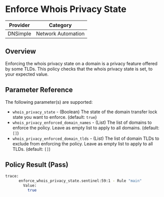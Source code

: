 # Enforce Whois Privacy State

| Provider | Category           |
| -------- | ------------------ |
| DNSimple | Network Automation |

## Overview
Enforcing the whois privacy state on a domain is a privacy feature offered by some TLDs. This policy checks that the whois privacy state is set, to your expected value.

## Parameter Reference

The following parameter(s) are supported:

* `whois_privacy_state` - (Boolean) The state of the domain transfer lock state you want to enforce. (default: `true`)
* `whois_privacy_enforced_domain_names` - (List) The list of domains to enforce the policy. Leave as empty list to apply to all domains. (default: `[]`)
* `whois_privacy_enforced_domain_tlds` - (List) The list of domain TLDs to exclude from enforcing the policy. Leave as empty list to apply to all TLDs. (default: `[]`)

## Policy Result (Pass)

```bash
trace:
      enforce_whois_privacy_state.sentinel:59:1 - Rule "main"
        Value:
          true
```
